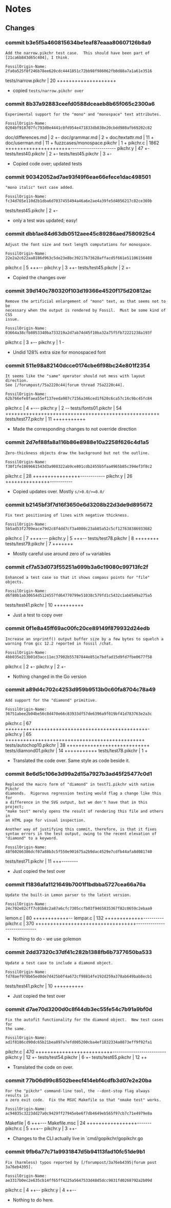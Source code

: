 # Notes

## Changes

### commit b3e5f5a460815634be1eaf87eaaa80607126b8a9

    Add the narrow.pikchr test case.  This should have been part of
    [21ca6b843d65c404], I think.

    FossilOrigin-Name: 2fa0a525f8f246b78ee620cdc4441851c72bb98f986062fb0d88a7a1a61e3516

 tests/narrow.pikchr | 20 ++++++++++++++++++++

* copied `tests/narrow.pikchr over`

### commit 8b37a92883ceefd0588dceaeb8b65f065c2300a6

    Experimental support for the "mono" and "monospace" text attributes.

    FossilOrigin-Name: 0204bf918707fc793d0e4441c0fd954e471833db838e20cbdd980afb69202c82

 doc/differences.md         |    2 +-
 doc/grammar.md             |    2 +
 doc/textattr.md            |   11 +
 doc/userman.md             |   11 +
 fuzzcases/monospace.pikchr |    1 +
 pikchr.c                   | 1862 ++++++++++++++++++++++----------------------
 pikchr.y                   |   47 +-
 tests/test40.pikchr        |    2 +-
 tests/test45.pikchr        |    3 +-

* Copied code over; updated tests

### commit 90342052ad7ae93f49f6eae66efece1dac498501

    "mono italic" test case added.

    FossilOrigin-Name: fc34d765e110d2b1dba6d7037455494a46a6e2ae4a39fe5d4056217c82ce369b

 tests/test45.pikchr | 2 +-

* only a test was updated; easy!

### commit dbb1ae84d63db0512aee45c89286aed7580925c4

    Adjust the font size and text length computations for monospace.

    FossilOrigin-Name: 22e2a2c622aa8186d963c5de23e8bc39217b73628affacd5f661e51106156488

 pikchr.c            | 5 +++--
 pikchr.y            | 3 ++-
 tests/test45.pikchr | 2 +-

* Copied the changes over

### commit 39d140c780320f103d19366e4520f175d20812ac

    Remove the artificial enlargement of "mono" text, as that seems not to be
    necessary when the output is rendered by Fossil.  Must be some kind of CSS
    issue.

    FossilOrigin-Name: 03664a38cfb8053340ba733219a2d7ab74d45f10ba32a75f5fb72221238a193f

 pikchr.c | 3 +--
 pikchr.y | 1 -

* Undid 128% extra size for monospaced font

### commit 511e98a82140dcce0174cbe6f98bc24e801f2354

    It seems like the "same" operator should not mess with layout direction.
    See [/forumpost/75a2220c44|forum thread 75a2220c44].

    FossilOrigin-Name: 62b766efe8faea55ef137eeda907c7156a346ced1f620c6ca57c16c9bc45fc84

 pikchr.c             |  4 +---
 pikchr.y             |  2 --
 tests/fonts01.pikchr | 54 ++++++++++++++++++++++++++++++++++++++++++++++++++++
 tests/test77.pikchr  | 11 +++++++++++

* Made the corresponding changes to not override direction

### commit 2d7ef88fa8a116b86e8988e10a2258f626c4d1a5

    Zero-thickness objects draw the background but not the outline.

    FossilOrigin-Name: f30f1fe1869661543d3a908322ab9ce801cdb2455b5faa4965b85c394ef3f8c2

 pikchr.c | 28 ++++++++++++++++------------
 pikchr.y | 26 +++++++++++++++-----------

* Copied updates over. Mostly `s/>0.0/>=0.0/`

### commit b2145bf3f7d16f3650e6d3208b22d3de9d895672

    Fix text positioning of lines with negative thickness.

    FossilOrigin-Name: 5b5ad53f2709eace79d2c8f4dd7cf3a4000c23ab85a52c5cf127638386933682

 pikchr.c            | 7 ++++---
 pikchr.y            | 5 +++--
 tests/test78.pikchr | 8 ++++++++
 tests/test79.pikchr | 7 +++++++

* Mostly careful use around zero of `sw` variables

### commit cf7a53d073f55251a699b3a6c19080c99713fc2f

    Enhanced a test case so that it shows compass points for "file" objects.

    FossilOrigin-Name: d6f80b1ab30654d5124557fd64770799e51038c579fd1c5432c1ab6549a275a5

 tests/test41.pikchr | 10 ++++++++++

* Just a test to copy over

### commit 0f1e8a45ff69ac00fc20ce89149f879932d24edb

    Increase an snprintf() output buffer size by a few bytes to squelch a warning from gcc 12.2 reported in fossil /chat.

    FossilOrigin-Name: 4bb035e213b01d3acc11ec37902b55787844e851e7bdfad15d9fd7fbe0677f58

 pikchr.c | 2 +-
 pikchr.y | 2 +-

* Nothing changed in the Go version

### commit a89d4c702c4253d959b9513b0c60fa8704c78a49

    Add support for the "diamond" primitive.

    FossilOrigin-Name: 36751abee2b04be56c8d470e66c83933df57de6396a9f019bf41d783763e2a3c

 pikchr.c                | 67 ++++++++++++++++++++++++++++++++++++++++++++++++-
 pikchr.y                | 65 +++++++++++++++++++++++++++++++++++++++++++++++
 tests/autochop10.pikchr | 38 ++++++++++++++++++++++++++++
 tests/diamond01.pikchr  | 14 +++++++++++
 tests/test78.pikchr     |  1 +

* Translated the code over. Same style as code beside it.

### commit 8e6d5c106e3d99a2d15a7927b3ad45f25477c0d1

    Replaced the macro form of "diamond" in test71.pikchr with native Pikchr
    diamonds.  Rigorous regression testing would flag a change like this for
    a difference in the SVG output, but we don't have that in this project;
    "make test" merely opens the result of rendering this file and others in
    an HTML page for visual inspection.

    Another way of justifying this commit, therefore, is that it fixes
    syntax errors in the test output, owing to the recent elevation of
    "diamond" to a keyword.

    FossilOrigin-Name: 48f60266386dcf07a88b3c5f550e901675a2b9dac4529e7cdfb44afa8d081740

 tests/test71.pikchr | 11 +++--------

* Just copied the test over

### commit f1836afa1121649b7001f1bdbba5727cea66a76a

    Update the built-in Lemon parser to the latest version.

    FossilOrigin-Name: 24c702e82cff7c01b8c2a87a6cfc7305ccfb03f9465835367f82c0659c2ebaa9

 lemon.c  |  80 ++++++++++++--
 lempar.c | 132 +++++++++++++----------
 pikchr.c | 370 ++++++++++++++++++++++++++++++++++-----------------------------

* Nothing to do - we use golemon

### commit 2dd37320c37df41c282b1388fb6b7377650ba533

    Update a test case to include a diamond object.

    FossilOrigin-Name: fd78aef978b65ed0de7d425b0f4a672cf98814fe192d259a378ab649bab8ecb1

 tests/test41.pikchr | 10 ++++++++++

* Just copied the test over

### commit d7ae70d3200d0c8f44db3ec55fe54c7b91a9bf0d

    Fix the autofit functionality for the diamond object.  New test cases for
    the same.

    FossilOrigin-Name: ad1f8186cd90dc65b21bea897a7efd005200cba4ef1832334a0873eff9f92fa1

 pikchr.c            | 470 ++++++++++++++++++++++++++--------------------------
 pikchr.y            |  12 +-
 tests/test54.pikchr |   6 +-
 tests/test65.pikchr |  12 ++

* Translated the code on over.

### commit 77b06d99c8502beecf414ebf4cdfb3d07e2e20ba

    For the "pikchr" command-line tool, the --dont-stop flag always results in
    a zero exit code.  Fix the MSVC Makefile so that "nmake test" works.

    FossilOrigin-Name: ac94035c3223dd27a0c9429ff27945ebe6f7db4649eb565f97cb7c71e4979e8a

 Makefile     |  6 +++---
 Makefile.msc | 24 +++++++++++++++++-------
 pikchr.c     |  5 +++--
 pikchr.y     |  3 ++-

* Changes to the CLI actually live in `cmd/gopikchr/gopikchr.go

### commit 9fb6a77c71a9931847d5b94113fad10fc51de9b1

    Fix (harmless) typos reported by [/forumpost/3a76eb4395|forum post 3a76eb4395].

    FossilOrigin-Name: ae3317b0ec2e635cb14ff65ff4225a5647533d48d5dcc9831fd0268792a2b09d

 pikchr.c | 4 ++--
 pikchr.y | 4 ++--

* Nothing to do here.
